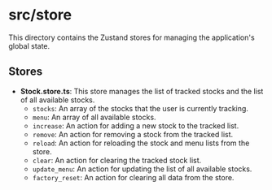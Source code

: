 # src/store

This directory contains the Zustand stores for managing the application's global state.

## Stores

- **Stock.store.ts**: This store manages the list of tracked stocks and the list of all available stocks.
    - `stocks`: An array of the stocks that the user is currently tracking.
    - `menu`: An array of all available stocks.
    - `increase`: An action for adding a new stock to the tracked list.
    - `remove`: An action for removing a stock from the tracked list.
    - `reload`: An action for reloading the stock and menu lists from the store.
    - `clear`: An action for clearing the tracked stock list.
    - `update_menu`: An action for updating the list of all available stocks.
    - `factory_reset`: An action for clearing all data from the store.

